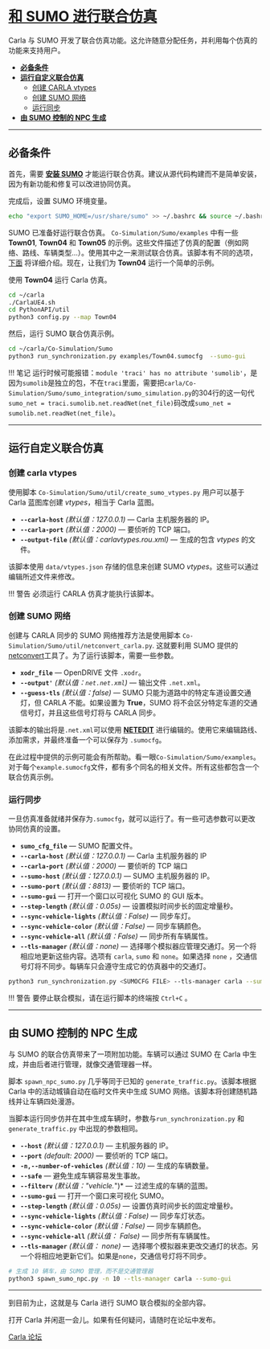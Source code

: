 
# [和 SUMO 进行联合仿真](https://carla.readthedocs.io/en/latest/adv_sumo/) 

Carla 与 SUMO 开发了联合仿真功能。这允许随意分配任务，并利用每个仿真的功能来支持用户。

*   [__必备条件__](#requisites)  
*   [__运行自定义联合仿真__](#run-a-custom-co-simulation)  
	*   [创建 CARLA vtypes](#create-carla-vtypes)  
	*   [创建 SUMO 网络](#create-the-sumo-net)  
	*   [运行同步](#run-the-synchronization)  
*   [__由 SUMO 控制的 NPC 生成__](#spawn-npcs-controlled-by-sumo)  

---
## 必备条件

首先，需要 [__安装 SUMO__](https://sumo.dlr.de/docs/Installing.html) 才能运行联合仿真。建议从源代码构建而不是简单安装，因为有新功能和修复可以改进协同仿真。

完成后，设置 SUMO 环境变量。
```sh
echo "export SUMO_HOME=/usr/share/sumo" >> ~/.bashrc && source ~/.bashrc
```

SUMO 已准备好运行联合仿真。 `Co-Simulation/Sumo/examples` 中有一些 __Town01__, __Town04__ 和 __Town05__ 的示例。这些文件描述了仿真的配置（例如网络、路线、车辆类型...）。使用其中之一来测试联合仿真。该脚本有不同的选项，[下面](#run-the-synchronization) 将详细介绍。现在，让我们为 __Town04__ 运行一个简单的示例。

使用 __Town04__ 运行 Carla 仿真。  
```sh
cd ~/carla
./CarlaUE4.sh
cd PythonAPI/util
python3 config.py --map Town04
```

然后，运行 SUMO 联合仿真示例。  
```sh
cd ~/carla/Co-Simulation/Sumo
python3 run_synchronization.py examples/Town04.sumocfg  --sumo-gui
```
!!! 笔记
	运行时候可能报错：`module 'traci' has no attribute 'sumolib'`，是因为`sumolib`是独立的包，不在`traci`里面，需要把`carla/Co-Simulation/Sumo/sumo_integration/sumo_simulation.py`的304行的这一句代`sumo_net = traci.sumolib.net.readNet(net_file)`码改成`sumo_net = sumolib.net.readNet(net_file)`。
    

---
## 运行自定义联合仿真

### 创建 carla vtypes

使用脚本 `Co-Simulation/Sumo/util/create_sumo_vtypes.py` 用户可以基于 Carla 蓝图库创建 *vtypes*，相当于 Carla 蓝图。

*   __`--carla-host`__ *(默认值：127.0.0.1)* — Carla 主机服务器的 IP。
*   __`--carla-port`__ *(默认值：2000)* — 要侦听的 TCP 端口。
*   __`--output-file`__ *(默认值：carlavtypes.rou.xml)* — 生成的包含 *vtypes* 的文件。  

该脚本使用 `data/vtypes.json` 存储的信息来创建 SUMO *vtypes*。这些可以通过编辑所述文件来修改。

!!! 警告
    必须运行 CARLA 仿真才能执行该脚本。

### 创建 SUMO 网络

创建与 CARLA 同步的 SUMO 网络推荐方法是使用脚本 `Co-Simulation/Sumo/util/netconvert_carla.py`. 这就要利用 SUMO 提供的 [netconvert](https://sumo.dlr.de/docs/NETCONVERT.html)工具了。为了运行该脚本，需要一些参数。 

*   __`xodr_file`__ — OpenDRIVE 文件 `.xodr`。
*   __`--output'`__ *(默认值：`net.net.xml`)* — 输出文件 `.net.xml`。
*   __`--guess-tls`__ *(默认值：false)* — SUMO 只能为道路中的特定车道设置交通灯，但 CARLA 不能。如果设置为 __True__，SUMO 将不会区分特定车道的交通信号灯，并且这些信号灯将与 CARLA 同步。

该脚本的输出将是`.net.xml`可以使用 __[NETEDIT](https://sumo.dlr.de/docs/NETEDIT.html)__ 进行编辑的。使用它来编辑路线、添加需求，并最终准备一个可以保存为 `.sumocfg`。 

在此过程中提供的示例可能会有所帮助。看一眼`Co-Simulation/Sumo/examples`。对于每个`example.sumocfg`文件，都有多个同名的相关文件。所有这些都包含一个联合仿真示例。

### 运行同步

一旦仿真准备就绪并保存为`.sumocfg`，就可以运行了。有一些可选参数可以更改协同仿真的设置。

*   __`sumo_cfg_file`__ — SUMO 配置文件。
*   __`--carla-host`__ *(默认值：127.0.0.1)* — Carla 主机服务器的 IP
*   __`--carla-port`__ *(默认值：2000)* — 要侦听的 TCP 端口
*   __`--sumo-host`__ *(默认值：127.0.0.1)* — SUMO 主机服务器的 IP。
*   __`--sumo-port`__ *(默认值：8813)* — 要侦听的 TCP 端口。
*   __`--sumo-gui`__ — 打开一个窗口以可视化 SUMO 的 GUI 版本。
*   __`--step-length`__ *(默认值：0.05s)* — 设置模拟时间步长的固定增量秒。 
*   __`--sync-vehicle-lights`__ *(默认值：False)* — 同步车灯。 
*   __`--sync-vehicle-color`__ *(默认值：False)* — 同步车辆颜色。
*   __`--sync-vehicle-all`__ *(默认值：False)* — 同步所有车辆属性。 
*   __`--tls-manager`__ *(默认值：none)* — 选择哪个模拟器应管理交通灯。另一个将相应地更新这些内容。选项有 `carla`, `sumo` 和 `none`。如果选择 `none` ，交通信号灯将不同步。每辆车只会遵守生成它的仿真器中的交通灯。

```sh
python3 run_synchronization.py <SUMOCFG FILE> --tls-manager carla --sumo-gui
```

!!! 警告
    要停止联合模拟，请在运行脚本的终端按 `Ctrl+C` 。

---
## 由 SUMO 控制的 NPC 生成

与 SUMO 的联合仿真带来了一项附加功能。车辆可以通过 SUMO 在 Carla 中生成，并由后者进行管理，就像交通管理器一样。

脚本 `spawn_npc_sumo.py` 几乎等同于已知的 `generate_traffic.py`。该脚本根据 Carla 中的活动城镇自动在临时文件夹中生成 SUMO 网络。该脚本将创建随机路线并让车辆四处漫游。

当脚本运行同步仿并在其中生成车辆时，参数与`run_synchronization.py` 和 `generate_traffic.py` 中出现的参数相同。

*   __`--host`__ *(默认值：127.0.0.1)* — 主机服务器的 IP。
*   __`--port`__ *(default: 2000)* — 要侦听的 TCP 端口。
*   __`-n,--number-of-vehicles`__ *(默认值：10)* — 生成的车辆数量。  
*   __`--safe`__ — 避免生成车辆容易发生事故。
*   __`--filterv`__ *(默认值："vehicle.*")* — 过滤生成的车辆的蓝图。
*   __`--sumo-gui`__ — 打开一个窗口来可视化 SUMO。
*   __`--step-length`__ *(默认值：0.05s)* — 设置仿真时间步长的固定增量秒。  
*   __`--sync-vehicle-lights`__ *(默认值：False)* — 同步车灯状态。 
*   __`--sync-vehicle-color`__ *(默认值：False)* — 同步车辆颜色。
*   __`--sync-vehicle-all`__ *(默认值： False)* — 同步所有车辆属性。 
*   __`--tls-manager`__ *(默认值： none)* — 选择哪个模拟器来更改交通灯的状态。另一个将相应地更新它们。如果是`none`，交通信号灯将不同步。

```sh
# 生成 10 辆车，由 SUMO 管理，而不是交通管理器
python3 spawn_sumo_npc.py -n 10 --tls-manager carla --sumo-gui
```

---

到目前为止，这就是与 Carla 进行 SUMO 联合模拟的全部内容。

打开 Carla 并闲逛一会儿。如果有任何疑问，请随时在论坛中发布。

<div class="build-buttons">
<p>
<a href="https://github.com/carla-simulator/carla/discussions/" target="_blank" class="btn btn-neutral" title="Go to the CARLA forum">
Carla 论坛</a>
</p>
</div>
